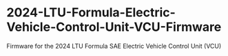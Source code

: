 # 2024-LTU-Formula-Electric-Vehicle-Control-Unit-VCU-Firmware
Firmware for the 2024 LTU Formula SAE Electric Vehicle Control Unit (VCU)
